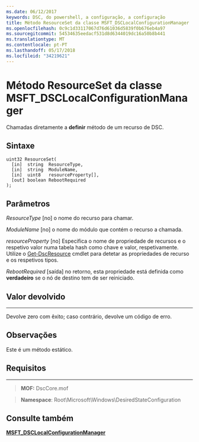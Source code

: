 ```yaml
---
ms.date: 06/12/2017
keywords: DSC, do powershell, a configuração, a configuração
title: Método ResourceSet da classe MSFT_DSCLocalConfigurationManager
ms.openlocfilehash: 0c9c1d33117067d76d61036d5839f0b676eb4a97
ms.sourcegitcommit: 54534635eedacf531d8d6344019dc16a50b8b441
ms.translationtype: MT
ms.contentlocale: pt-PT
ms.lasthandoff: 05/17/2018
ms.locfileid: "34219621"
---
```

# <a name="resourceset-method-of-the-msftdsclocalconfigurationmanager-class"></a>Método ResourceSet da classe MSFT_DSCLocalConfigurationManager

Chamadas diretamente a **definir** método de um recurso de DSC.

<a name="syntax"></a>Sintaxe
------

```mof
uint32 ResourceSet(
  [in]  string  ResourceType,
  [in]  string  ModuleName,
  [in]  uint8   resourceProperty[],
  [out] boolean RebootRequired
);
```

<a name="parameters"></a>Parâmetros
----------

*ResourceType* \[no\] o nome do recurso para chamar.

*ModuleName* \[no\] o nome do módulo que contém o recurso a chamada.

*resourceProperty* \[no\] Especifica o nome de propriedade de recursos e o respetivo valor numa tabela hash como chave e valor, respetivamente. Utilize o [Get-DscResource](https://technet.microsoft.com/library/dn521625.aspx) cmdlet para detetar as propriedades de recurso e os respetivos tipos.

*RebootRequired* \[saída\] no retorno, esta propriedade está definida como **verdadeiro** se o nó de destino tem de ser reiniciado.

## <a name="return-value"></a>Valor devolvido
------------

Devolve zero com êxito; caso contrário, devolve um código de erro.

## <a name="remarks"></a>Observações

Este é um método estático.

## <a name="requirements"></a>Requisitos
------------
>**MOF:** DscCore.mof

>**Namespace**: Root\Microsoft\Windows\DesiredStateConfiguration


## <a name="see-also"></a>Consulte também


[**MSFT_DSCLocalConfigurationManager**](msft-dsclocalconfigurationmanager.md)